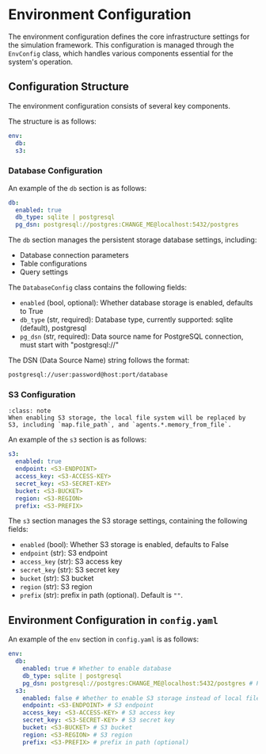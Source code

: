 # Environment Configuration

The environment configuration defines the core infrastructure settings for the simulation framework. This configuration is managed through the `EnvConfig` class, which handles various components essential for the system's operation.

## Configuration Structure


The environment configuration consists of several key components.

The structure is as follows:

```yaml
env:
  db:
  s3:
```

### Database Configuration 

An example of the `db` section is as follows:

```yaml
db:
  enabled: true
  db_type: sqlite | postgresql
  pg_dsn: postgresql://postgres:CHANGE_ME@localhost:5432/postgres
```

The `db` section manages the persistent storage database settings, including:
- Database connection parameters
- Table configurations
- Query settings

The `DatabaseConfig` class contains the following fields:

- `enabled` (bool, optional): Whether database storage is enabled, defaults to True
- `db_type` (str, required): Database type, currently supported: sqlite (default), postgresql
- `pg_dsn` (str, required): Data source name for PostgreSQL connection, must start with "postgresql://"

The DSN (Data Source Name) string follows the format:

```
postgresql://user:password@host:port/database
```

### S3 Configuration

```{admonition} Note
:class: note
When enabling S3 storage, the local file system will be replaced by S3, including `map.file_path`, and `agents.*.memory_from_file`.
```

An example of the `s3` section is as follows:

```yaml
s3:
  enabled: true
  endpoint: <S3-ENDPOINT>
  access_key: <S3-ACCESS-KEY>
  secret_key: <S3-SECRET-KEY>
  bucket: <S3-BUCKET>
  region: <S3-REGION>
  prefix: <S3-PREFIX>
```

The `s3` section manages the S3 storage settings, containing the following fields:

- `enabled` (bool): Whether S3 storage is enabled, defaults to False
- `endpoint` (str): S3 endpoint
- `access_key` (str): S3 access key
- `secret_key` (str): S3 secret key
- `bucket` (str): S3 bucket
- `region` (str): S3 region
- `prefix` (str): prefix in path (optional). Default is `""`.

## Environment Configuration in `config.yaml`

An example of the `env` section in `config.yaml` is as follows:

```yaml
env:
  db:
    enabled: true # Whether to enable database
    db_type: sqlite | postgresql
    pg_dsn: postgresql://postgres:CHANGE_ME@localhost:5432/postgres # PostgreSQL connection string
  s3:
    enabled: false # Whether to enable S3 storage instead of local file system
    endpoint: <S3-ENDPOINT> # S3 endpoint
    access_key: <S3-ACCESS-KEY> # S3 access key
    secret_key: <S3-SECRET-KEY> # S3 secret key
    bucket: <S3-BUCKET> # S3 bucket
    region: <S3-REGION> # S3 region
    prefix: <S3-PREFIX> # prefix in path (optional)
```
